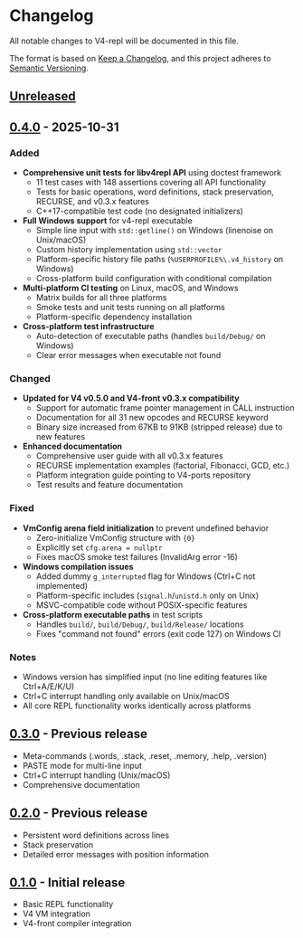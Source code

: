 # Changelog

All notable changes to V4-repl will be documented in this file.

The format is based on [Keep a Changelog](https://keepachangelog.com/en/1.0.0/),
and this project adheres to [Semantic Versioning](https://semver.org/spec/v2.0.0.html).

## [Unreleased]

## [0.4.0] - 2025-10-31

### Added
- **Comprehensive unit tests for libv4repl API** using doctest framework
  - 11 test cases with 148 assertions covering all API functionality
  - Tests for basic operations, word definitions, stack preservation, RECURSE, and v0.3.x features
  - C++17-compatible test code (no designated initializers)
- **Full Windows support** for v4-repl executable
  - Simple line input with `std::getline()` on Windows (linenoise on Unix/macOS)
  - Custom history implementation using `std::vector`
  - Platform-specific history file paths (`%USERPROFILE%\.v4_history` on Windows)
  - Cross-platform build configuration with conditional compilation
- **Multi-platform CI testing** on Linux, macOS, and Windows
  - Matrix builds for all three platforms
  - Smoke tests and unit tests running on all platforms
  - Platform-specific dependency installation
- **Cross-platform test infrastructure**
  - Auto-detection of executable paths (handles `build/Debug/` on Windows)
  - Clear error messages when executable not found

### Changed
- **Updated for V4 v0.5.0 and V4-front v0.3.x compatibility**
  - Support for automatic frame pointer management in CALL instruction
  - Documentation for all 31 new opcodes and RECURSE keyword
  - Binary size increased from 67KB to 91KB (stripped release) due to new features
- **Enhanced documentation**
  - Comprehensive user guide with all v0.3.x features
  - RECURSE implementation examples (factorial, Fibonacci, GCD, etc.)
  - Platform integration guide pointing to V4-ports repository
  - Test results and feature documentation

### Fixed
- **VmConfig arena field initialization** to prevent undefined behavior
  - Zero-initialize VmConfig structure with `{0}`
  - Explicitly set `cfg.arena = nullptr`
  - Fixes macOS smoke test failures (InvalidArg error -16)
- **Windows compilation issues**
  - Added dummy `g_interrupted` flag for Windows (Ctrl+C not implemented)
  - Platform-specific includes (`signal.h`/`unistd.h` only on Unix)
  - MSVC-compatible code without POSIX-specific features
- **Cross-platform executable paths** in test scripts
  - Handles `build/`, `build/Debug/`, `build/Release/` locations
  - Fixes "command not found" errors (exit code 127) on Windows CI

### Notes
- Windows version has simplified input (no line editing features like Ctrl+A/E/K/U)
- Ctrl+C interrupt handling only available on Unix/macOS
- All core REPL functionality works identically across platforms

## [0.3.0] - Previous release
- Meta-commands (.words, .stack, .reset, .memory, .help, .version)
- PASTE mode for multi-line input
- Ctrl+C interrupt handling (Unix/macOS)
- Comprehensive documentation

## [0.2.0] - Previous release
- Persistent word definitions across lines
- Stack preservation
- Detailed error messages with position information

## [0.1.0] - Initial release
- Basic REPL functionality
- V4 VM integration
- V4-front compiler integration

[Unreleased]: https://github.com/kirisaki/V4-repl/compare/v0.4.0...HEAD
[0.4.0]: https://github.com/kirisaki/V4-repl/compare/v0.3.0...v0.4.0
[0.3.0]: https://github.com/kirisaki/V4-repl/compare/v0.2.0...v0.3.0
[0.2.0]: https://github.com/kirisaki/V4-repl/compare/v0.1.0...v0.2.0
[0.1.0]: https://github.com/kirisaki/V4-repl/releases/tag/v0.1.0
